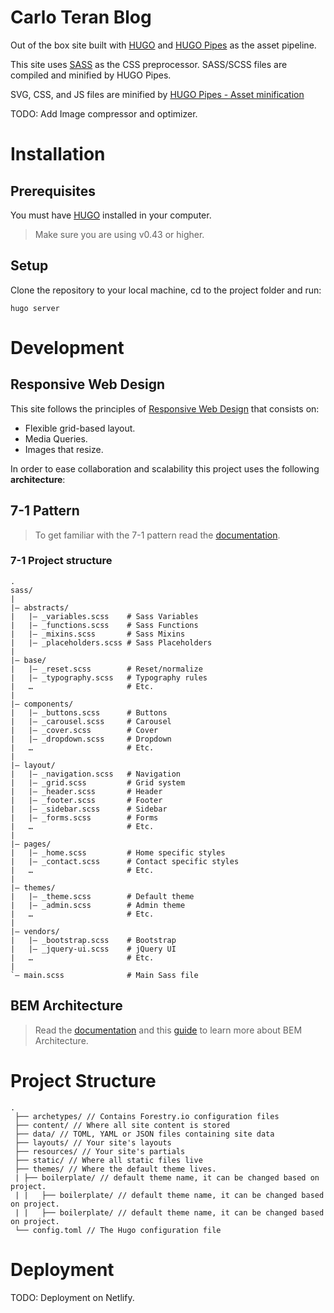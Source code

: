 # Carlo Teran Blog

Out of the box site built with [HUGO](https://gohugo.io/) and [HUGO Pipes](https://gohugo.io/hugo-pipes/introduction/) as the asset pipeline.

This site uses [SASS](https://sass-lang.com/) as the CSS preprocessor.  SASS/SCSS files are compiled and minified by HUGO Pipes. 

SVG, CSS, and JS files are minified by [HUGO Pipes - Asset minification](https://gohugo.io/hugo-pipes/minification/)

TODO: Add Image compressor and optimizer. 

# Installation

## Prerequisites

You must have [HUGO](https://gohugo.io/getting-started/installing/) installed in your computer. 
>Make sure you are using v0.43 or higher. 

## Setup

Clone the repository to your local machine, cd to the project folder and run: 

    hugo server

# Development

## Responsive Web Design

This site follows the principles of [Responsive Web Design](https://alistapart.com/article/responsive-web-design) that consists on:

- Flexible grid-based layout. 
- Media Queries. 
- Images that resize. 

In order to ease collaboration and scalability this project uses the following **architecture**:

## 7-1 Pattern

> To get familiar with the 7-1 pattern read the [documentation](https://sass-guidelin.es/#architecture). 

### 7-1 Project structure
```
.
sass/
|
|– abstracts/
|   |– _variables.scss    # Sass Variables
|   |– _functions.scss    # Sass Functions
|   |– _mixins.scss       # Sass Mixins
|   |– _placeholders.scss # Sass Placeholders
|
|– base/
|   |– _reset.scss        # Reset/normalize
|   |– _typography.scss   # Typography rules
|   …                     # Etc.
|
|– components/
|   |– _buttons.scss      # Buttons
|   |– _carousel.scss     # Carousel
|   |– _cover.scss        # Cover
|   |– _dropdown.scss     # Dropdown
|   …                     # Etc.
|
|– layout/
|   |– _navigation.scss   # Navigation
|   |– _grid.scss         # Grid system
|   |– _header.scss       # Header
|   |– _footer.scss       # Footer
|   |– _sidebar.scss      # Sidebar
|   |– _forms.scss        # Forms
|   …                     # Etc.
|
|– pages/
|   |– _home.scss         # Home specific styles
|   |– _contact.scss      # Contact specific styles
|   …                     # Etc.
|
|– themes/
|   |– _theme.scss        # Default theme
|   |– _admin.scss        # Admin theme
|   …                     # Etc.
|
|– vendors/
|   |– _bootstrap.scss    # Bootstrap
|   |– _jquery-ui.scss    # jQuery UI
|   …                     # Etc.
|
`– main.scss              # Main Sass file
```

## BEM Architecture

> Read the [documentation](http://getbem.com/introduction/)  and this [guide](https://css-tricks.com/bem-101/) to learn more about BEM Architecture.


# Project Structure

```
.
 ├── archetypes/ // Contains Forestry.io configuration files
 ├── content/ // Where all site content is stored
 ├── data/ // TOML, YAML or JSON files containing site data
 ├── layouts/ // Your site's layouts
 ├── resources/ // Your site's partials
 ├── static/ // Where all static files live
 ├── themes/ // Where the default theme lives.
 | ├── boilerplate/ // default theme name, it can be changed based on project.
 | |   ├── boilerplate/ // default theme name, it can be changed based on project.
 | |   ├── boilerplate/ // default theme name, it can be changed based on project.
 └── config.toml // The Hugo configuration file
```
# Deployment

TODO: Deployment on Netlify. 
